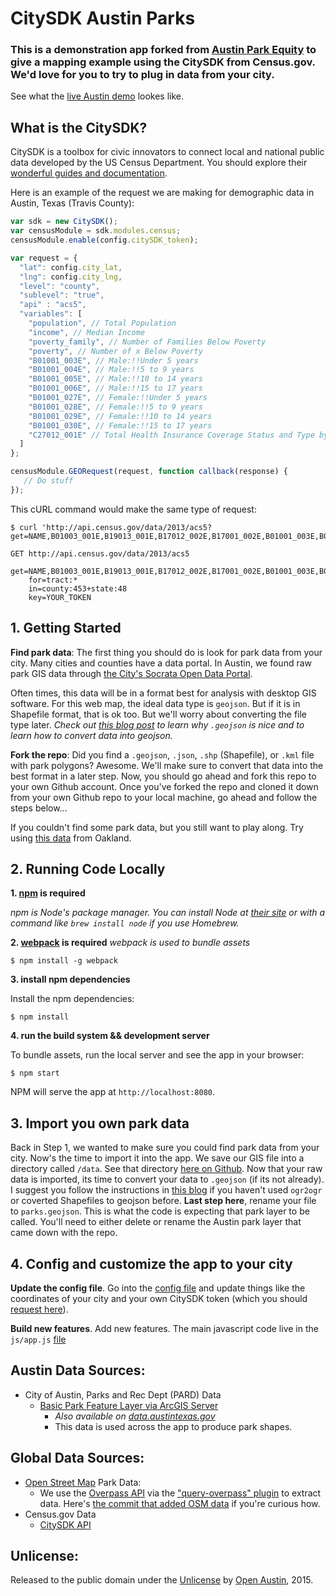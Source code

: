 # CitySDK Austin Parks

### This is a demonstration app forked from [Austin Park Equity](http://austinparkequity.com) to give a mapping example using the CitySDK from Census.gov. We'd love for you to try to plug in data from your city.

See what the [live Austin demo](http://open-austin.github.io/atx-citysdk-js/) lookes like.

## What is the CitySDK?

CitySDK is a toolbox for civic innovators to connect local and national public data developed by the US Census Department. You should explore their [wonderful guides and documentation](http://uscensusbureau.github.io/citysdk/).

Here is an example of the request we are making for demographic data in Austin, Texas (Travis County):

```js
var sdk = new CitySDK();
var censusModule = sdk.modules.census;
censusModule.enable(config.citySDK_token);

var request = {
  "lat": config.city_lat,
  "lng": config.city_lng,
  "level": "county",
  "sublevel": "true",
  "api" : "acs5",
  "variables": [
    "population", // Total Population
    "income", // Median Income
    "poverty_family", // Number of Families Below Poverty
    "poverty", // Number of x Below Poverty
    "B01001_003E", // Male:!!Under 5 years
    "B01001_004E", // Male:!!5 to 9 years
    "B01001_005E", // Male:!!10 to 14 years
    "B01001_006E", // Male:!!15 to 17 years
    "B01001_027E", // Female:!!Under 5 years
    "B01001_028E", // Female:!!5 to 9 years
    "B01001_029E", // Female:!!10 to 14 years
    "B01001_030E", // Female:!!15 to 17 years
    "C27012_001E" // Total Health Insurance Coverage Status and Type by Work Experience by Age
  ]
};

censusModule.GEORequest(request, function callback(response) {
   // Do stuff
});
```

This cURL command would make the same type of request:

```
$ curl 'http://api.census.gov/data/2013/acs5?get=NAME,B01003_001E,B19013_001E,B17012_002E,B17001_002E,B01001_003E,B01001_004E,B01001_005E,B01001_006E,B01001_027E,B01001_028E,B01001_029E,B01001_030E,C27012_001E&for=tract:*&in=county:453+state:48&key=YOUR_TOKEN'

GET http://api.census.gov/data/2013/acs5
    get=NAME,B01003_001E,B19013_001E,B17012_002E,B17001_002E,B01001_003E,B01001_004E,B01001_005E,B01001_006E,B01001_027E,B01001_028E,B01001_029E,B01001_030E,C27012_001E
    for=tract:*
    in=county:453+state:48
    key=YOUR_TOKEN
```

## 1. Getting Started

**Find park data**: The first thing you should do is look for park data from your city. Many cities and counties have a data portal. In Austin, we found raw park GIS data through [the City's Socrata Open Data Portal](https://data.austintexas.gov/dataset/City-Of-Austin-Parks/99qw-4ixs).

Often times, this data will be in a format best for analysis with desktop GIS software. For this web map, the ideal data type is `geojson`. But if it is in Shapefile format, that is ok too. But we'll worry about converting the file type later. _Check out [this blog post](http://ben.balter.com/2013/06/26/how-to-convert-shapefiles-to-geojson-for-use-on-github/) to learn why `.geojson` is nice and to learn how to convert data into geojson._

**Fork the repo**: Did you find a `.geojson`, `.json`, `.shp` (Shapefile), or `.kml` file with park polygons? Awesome. We'll make sure to convert that data into the best format in a later step. Now, you should go ahead and fork this repo to your own Github account. Once you've forked the repo and cloned it down from your own Github repo to your local machine, go ahead and follow the steps below...

If you couldn't find some park data, but you still want to play along. Try using [this data](https://data.oaklandnet.com/Environmental/East-Bay-Regional-Parks/f4af-gmsw) from Oakland.

## 2. Running Code Locally

**1. [npm](https://www.npmjs.com/) is required**

_npm is Node's package manager. You can install Node at [their site](https://nodejs.org/download/) or with a command like `brew install node` if you use Homebrew._

**2. [webpack](https://webpack.github.io/docs/tutorials/getting-started/) is required**
_webpack is used to bundle assets_

	$ npm install -g webpack

**3. install npm dependencies**

Install the npm dependencies:

	$ npm install

**4. run the build system && development server**

To bundle assets, run the local server and see the app in your browser:

	$ npm start

NPM will serve the app at `http://localhost:8080`.

## 3. Import you own park data
Back in Step 1, we wanted to make sure you could find park data from your city. Now's the time to import it into the app. We save our GIS file into a directory called `/data`. See that directory [here on Github](https://github.com/open-austin/atx-citysdk-js/tree/master/data). Now that your raw data is imported, its time to convert your data to `.geojson` (if its not already). I suggest you follow the instructions in [this blog](http://ben.balter.com/2013/06/26/how-to-convert-shapefiles-to-geojson-for-use-on-github/) if you haven't used `ogr2ogr` or coverted Shapefiles to geojson before. **Last step here**, rename your file to `parks.geojson`. This is what the code is expecting that park layer to be called. You'll need to either delete or rename the Austin park layer that came down with the repo. 

## 4. Config and customize the app to your city
**Update the config file**. Go into the [config file](https://github.com/open-austin/atx-citysdk-js/blob/master/config.json) and update things like the coordinates of your city and your own CitySDK token (which you should [request here](http://api.census.gov/data/citysdk.html)). 

**Build new features**. Add new features. The main javascript code live in the `js/app.js` [file](https://github.com/open-austin/atx-citysdk-js/blob/master/js/app.js)


## Austin Data Sources:
- City of Austin, Parks and Rec Dept (PARD) Data
	- [Basic Park Feature Layer via ArcGIS Server](http://services.arcgis.com/0L95CJ0VTaxqcmED/ArcGIS/rest/services/city_of_austin_parks/FeatureServer/0/query?where=1%3D1&objectIds=&time=&geometry=&geometryType=esriGeometryPolygon&inSR=&spatialRel=esriSpatialRelIntersects&distance=&units=esriSRUnit_Meter&outFields=*&returnGeometry=true&maxAllowableOffset=&geometryPrecision=&outSR=&returnIdsOnly=false&returnCountOnly=false&returnExtentOnly=false&orderByFields=&groupByFieldsForStatistics=&outStatistics=&resultOffset=&resultRecordCount=&returnZ=false&returnM=false&quantizationParameters=&f=pgeojson&token=)
		- _Also available on [data.austintexas.gov](https://data.austintexas.gov/dataset/City-Of-Austin-Parks/99qw-4ixs)_
		- This data is used across the app to produce park shapes.

## Global Data Sources:
- [Open Street Map](https://www.openstreetmap.org/) Park Data:
	- We use the [Overpass API](http://wiki.openstreetmap.org/wiki/Overpass_API) via the ["query-overpass" plugin](https://github.com/perliedman/query-overpass) to extract data. Here's [the commit that added OSM data](https://github.com/open-austin/austin-park-equity/commit/a89bd02fce6170beac8dcf11c7a3f3479a71d047) if you're curious how.
- Census.gov Data
	-  [CitySDK API](http://uscensusbureau.github.io/citysdk/)

## Unlicense:
Released to the public domain under the [Unlicense](http://unlicense.org/) by [Open Austin](http://open-austin.org), 2015.
